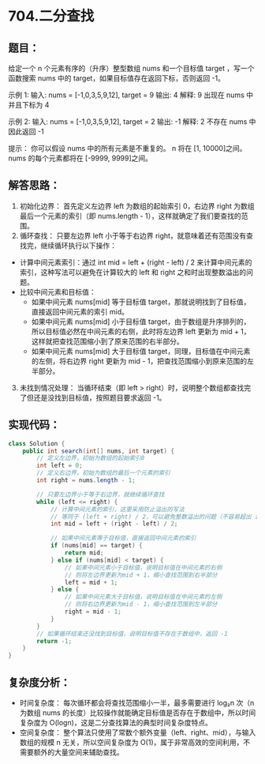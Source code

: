 # 704.二分查找

## 题目：
给定一个 n 个元素有序的（升序）整型数组 nums 和一个目标值 target  ，写一个函数搜索 nums 中的 target，如果目标值存在返回下标，否则返回 -1。

示例 1:
输入: nums = [-1,0,3,5,9,12], target = 9
输出: 4
解释: 9 出现在 nums 中并且下标为 4

示例 2:
输入: nums = [-1,0,3,5,9,12], target = 2
输出: -1
解释: 2 不存在 nums 中因此返回 -1

提示：
你可以假设 nums 中的所有元素是不重复的。
n 将在 [1, 10000]之间。
nums 的每个元素都将在 [-9999, 9999]之间。



## 解答思路：
1. 初始化边界：
首先定义左边界 left 为数组的起始索引 0，右边界 right 为数组最后一个元素的索引（即 nums.length - 1），这样就确定了我们要查找的范围。
2. 循环查找：
只要左边界 left 小于等于右边界 right，就意味着还有范围没有查找完，继续循环执行以下操作：
* 计算中间元素索引：通过 int mid = left + (right - left) / 2 来计算中间元素的索引，这种写法可以避免在计算较大的 left 和 right 之和时出现整数溢出的问题。
* 比较中间元素和目标值：
	* 如果中间元素 nums[mid] 等于目标值 target，那就说明找到了目标值，直接返回中间元素的索引 mid。
	* 如果中间元素 nums[mid] 小于目标值 target，由于数组是升序排列的，所以目标值必然在中间元素的右侧，此时将左边界 left 更新为 mid + 1，这样就把查找范围缩小到了原来范围的右半部分。
	* 如果中间元素 nums[mid] 大于目标值 target，同理，目标值在中间元素的左侧，将右边界 right 更新为 mid - 1，把查找范围缩小到原来范围的左半部分。
3. 未找到情况处理：
当循环结束（即 left > right）时，说明整个数组都查找完了但还是没找到目标值，按照题目要求返回 -1。



## 实现代码：
```java
class Solution {
    public int search(int[] nums, int target) {
        // 定义左边界，初始为数组的起始索引0
        int left = 0;
        // 定义右边界，初始为数组的最后一个元素的索引
        int right = nums.length - 1;

        // 只要左边界小于等于右边界，就继续循环查找
        while (left <= right) {
            // 计算中间元素的索引，这里采用防止溢出的写法
            // 等同于 (left + right) / 2，可以避免整数溢出的问题（不容易超出 int 的范围）
            int mid = left + (right - left) / 2;

            // 如果中间元素等于目标值，直接返回中间元素的索引
            if (nums[mid] == target) {
                return mid;
            } else if (nums[mid] < target) {
                // 如果中间元素小于目标值，说明目标值在中间元素的右侧
                // 则将左边界更新为mid + 1，缩小查找范围到右半部分
                left = mid + 1;
            } else {
                // 如果中间元素大于目标值，说明目标值在中间元素的左侧
                // 则将右边界更新为mid - 1，缩小查找范围到左半部分
                right = mid - 1;
            }
        }
        // 如果循环结束还没找到目标值，说明目标值不存在于数组中，返回 -1
        return -1;
    }
}
```



## 复杂度分析：
* 时间复杂度：
每次循环都会将查找范围缩小一半，最多需要进行 log₂n 次（n 为数组 nums 的长度）比较操作就能确定目标值是否存在于数组中，所以时间复杂度为 O(logn)，这是二分查找算法的典型时间复杂度特点。
* 空间复杂度：
整个算法只使用了常数个额外变量（left、right、mid），与输入数组的规模 n 无关，所以空间复杂度为 O(1)，属于非常高效的空间利用，不需要额外的大量空间来辅助查找。
